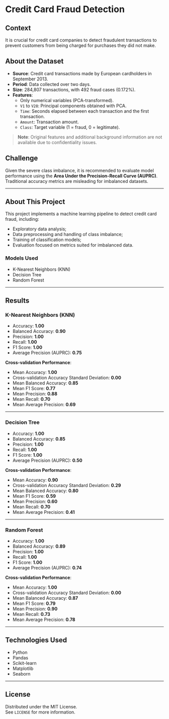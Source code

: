 # Credit Card Fraud Detection

## Context

It is crucial for credit card companies to detect fraudulent transactions to prevent customers from being charged for purchases they did not make.

## About the Dataset

- **Source**: Credit card transactions made by European cardholders in September 2013.
- **Period**: Data collected over two days.
- **Size**: 284,807 transactions, with 492 fraud cases (0.172%).
- **Features**:
  - Only numerical variables (PCA-transformed).
  - `V1` to `V28`: Principal components obtained with PCA.
  - `Time`: Seconds elapsed between each transaction and the first transaction.
  - `Amount`: Transaction amount.
  - `Class`: Target variable (1 = fraud, 0 = legitimate).

> **Note**: Original features and additional background information are not available due to confidentiality issues.

## Challenge

Given the severe class imbalance, it is recommended to evaluate model performance using the **Area Under the Precision-Recall Curve (AUPRC)**. Traditional accuracy metrics are misleading for imbalanced datasets.

---

## About This Project

This project implements a machine learning pipeline to detect credit card fraud, including:

- Exploratory data analysis;
- Data preprocessing and handling of class imbalance;
- Training of classification models;
- Evaluation focused on metrics suited for imbalanced data.

### Models Used

- K-Nearest Neighbors (KNN)
- Decision Tree
- Random Forest

---

## Results

### K-Nearest Neighbors (KNN)

- Accuracy: **1.00**
- Balanced Accuracy: **0.90**
- Precision: **1.00**
- Recall: **1.00**
- F1 Score: **1.00**
- Average Precision (AUPRC): **0.75**

**Cross-validation Performance**:
- Mean Accuracy: **1.00**
- Cross-validation Accuracy Standard Deviation: **0.00**
- Mean Balanced Accuracy: **0.85**
- Mean F1 Score: **0.77**
- Mean Precision: **0.88**
- Mean Recall: **0.70**
- Mean Average Precision: **0.69**

---

### Decision Tree

- Accuracy: **1.00**
- Balanced Accuracy: **0.85**
- Precision: **1.00**
- Recall: **1.00**
- F1 Score: **1.00**
- Average Precision (AUPRC): **0.50**

**Cross-validation Performance**:
- Mean Accuracy: **0.90**
- Cross-validation Accuracy Standard Deviation: **0.29**
- Mean Balanced Accuracy: **0.80**
- Mean F1 Score: **0.59**
- Mean Precision: **0.60**
- Mean Recall: **0.70**
- Mean Average Precision: **0.41**

---

### Random Forest

- Accuracy: **1.00**
- Balanced Accuracy: **0.89**
- Precision: **1.00**
- Recall: **1.00**
- F1 Score: **1.00**
- Average Precision (AUPRC): **0.74**

**Cross-validation Performance**:
- Mean Accuracy: **1.00**
- Cross-validation Accuracy Standard Deviation: **0.00**
- Mean Balanced Accuracy: **0.87**
- Mean F1 Score: **0.79**
- Mean Precision: **0.90**
- Mean Recall: **0.73**
- Mean Average Precision: **0.78**

---

## Technologies Used

- Python
- Pandas
- Scikit-learn
- Matplotlib
- Seaborn

---

## License

Distributed under the MIT License.  
See `LICENSE` for more information.

